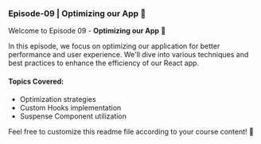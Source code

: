 ### Episode-09 | Optimizing our App 🚀

Welcome to Episode 09 - **Optimizing our App** 🌟

In this episode, we focus on optimizing our application for better performance and user experience. We'll dive into various techniques and best practices to enhance the efficiency of our React app.

#### Topics Covered:
- Optimization strategies
- Custom Hooks implementation
- Suspense Component utilization

Feel free to customize this readme file according to your course content! 🎉